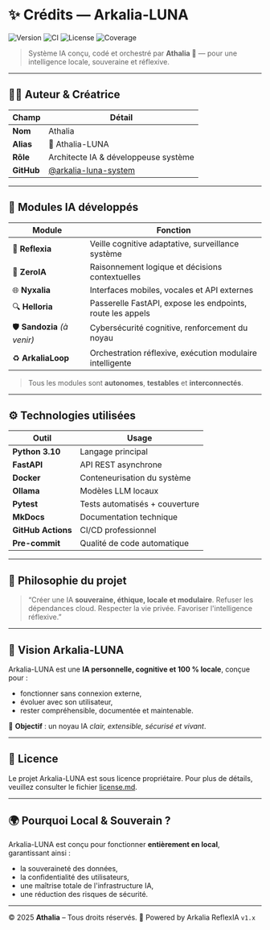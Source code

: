 # ✨ Crédits — Arkalia-LUNA

![Version](https://img.shields.io/badge/version-v2.4.0-blue)
![CI](https://github.com/athalia-siwek/arkalia-luna-pro/actions/workflows/ci.yml/badge.svg)
![License](https://img.shields.io/badge/license-Proprietary-red)
![Coverage](https://img.shields.io/badge/coverage-93%25-brightgreen)

> Système IA conçu, codé et orchestré par **Athalia 🌙** — pour une intelligence locale, souveraine et réflexive.

---

## 👩‍💻 Auteur & Créatrice

| Champ      | Détail                                 |
|------------|-----------------------------------------|
| **Nom**    | Athalia                                 |
| **Alias**  | 🌙 Athalia-LUNA                          |
| **Rôle**   | Architecte IA & développeuse système    |
| **GitHub** | [@arkalia-luna-system](https://github.com/arkalia-luna-system) |

---

## 🧠 Modules IA développés

| Module              | Fonction                                                                 |
|---------------------|--------------------------------------------------------------------------|
| 🔄 **Reflexia**      | Veille cognitive adaptative, surveillance système                        |
| 🧠 **ZeroIA**        | Raisonnement logique et décisions contextuelles                          |
| 🌐 **Nyxalia**       | Interfaces mobiles, vocales et API externes                              |
| 🔍 **Helloria**      | Passerelle FastAPI, expose les endpoints, route les appels               |
| 🛡️ **Sandozia** *(à venir)* | Cybersécurité cognitive, renforcement du noyau              |
| ♻️ **ArkaliaLoop**   | Orchestration réflexive, exécution modulaire intelligente               |

> Tous les modules sont **autonomes**, **testables** et **interconnectés**.

---

## ⚙️ Technologies utilisées

| Outil          | Usage                                |
|----------------|----------------------------------------|
| **Python 3.10**   | Langage principal                   |
| **FastAPI**       | API REST asynchrone                 |
| **Docker**        | Conteneurisation du système         |
| **Ollama**        | Modèles LLM locaux                  |
| **Pytest**        | Tests automatisés + couverture      |
| **MkDocs**        | Documentation technique             |
| **GitHub Actions**| CI/CD professionnel                 |
| **Pre-commit**    | Qualité de code automatique         |

---

## 🤔 Philosophie du projet

> “Créer une IA **souveraine, éthique, locale et modulaire**.
> Refuser les dépendances cloud. Respecter la vie privée. Favoriser l'intelligence réflexive.”

---

## 🌙 Vision Arkalia-LUNA

Arkalia-LUNA est une **IA personnelle, cognitive et 100 % locale**, conçue pour :

- fonctionner sans connexion externe,
- évoluer avec son utilisateur,
- rester compréhensible, documentée et maintenable.

🎯 **Objectif** : un noyau IA *clair, extensible, sécurisé et vivant*.

---

## 📜 Licence

Le projet Arkalia-LUNA est sous licence propriétaire.
Pour plus de détails, veuillez consulter le fichier [license.md](../license.md).

---

## 🌍 Pourquoi Local & Souverain ?

Arkalia-LUNA est conçu pour fonctionner **entièrement en local**, garantissant ainsi :

- la souveraineté des données,
- la confidentialité des utilisateurs,
- une maîtrise totale de l'infrastructure IA,
- une réduction des risques de sécurité.

---

© 2025 **Athalia** – Tous droits réservés.
🤖 Powered by Arkalia ReflexIA `v1.x`
